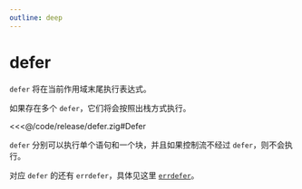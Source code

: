 ```yaml
---
outline: deep
---
```


# defer

`defer` 将在当前作用域末尾执行表达式。

如果存在多个 `defer`，它们将会按照出栈方式执行。

<<<@/code/release/defer.zig#Defer

`defer` 分别可以执行单个语句和一个块，并且如果控制流不经过 `defer`，则不会执行。

对应 `defer` 的还有 `errdefer`，具体见这里 [`errdefer`](/basic/error_handle#errdefer)。

